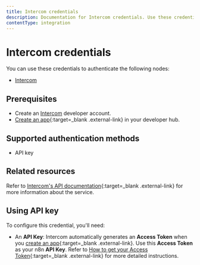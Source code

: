 ```yaml
---
title: Intercom credentials
description: Documentation for Intercom credentials. Use these credentials to authenticate Intercom in n8n, a workflow automation platform.
contentType: integration
---
```


# Intercom credentials

You can use these credentials to authenticate the following nodes:

- [Intercom](/integrations/builtin/app-nodes/n8n-nodes-base.intercom/)


## Prerequisites

- Create an [Intercom](https://www.intercom.com/) developer account.
- [Create an app](https://developers.intercom.com/docs/build-an-integration/learn-more/authentication/){:target=_blank .external-link} in your developer hub.

## Supported authentication methods

- API key

## Related resources

Refer to [Intercom's API documentation](https://developers.intercom.com/docs/references/introduction/){:target=_blank .external-link} for more information about the service.

## Using API key

To configure this credential, you'll need:

- An **API Key**: Intercom automatically generates an **Access Token** when you [create an app](https://developers.intercom.com/docs/build-an-integration/learn-more/authentication/){:target=_blank .external-link}. Use this **Access Token** as your n8n **API Key**. Refer to [How to get your Access Token](https://developers.intercom.com/docs/build-an-integration/learn-more/authentication/#how-to-get-your-access-token){:target=_blank .external-link} for more detailed instructions. 

